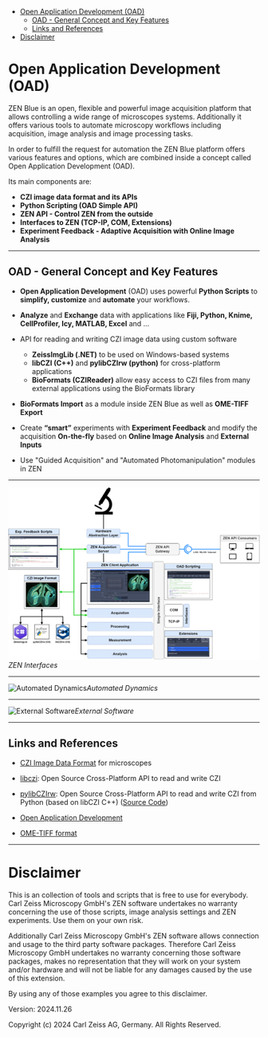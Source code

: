 - [Open Application Development (OAD)](#open-application-development-oad)
  - [OAD - General Concept and Key Features](#oad---general-concept-and-key-features)
  - [Links and References](#links-and-references)
- [Disclaimer](#disclaimer)

# Open Application Development (OAD)

ZEN Blue is an open, flexible and powerful image acquisition platform that allows controlling a wide range of microscopes systems. Additionally it offers various tools to automate microscopy workflows including acquisition, image analysis and image processing tasks.

In order to fulfill the request for automation the ZEN Blue platform offers various features and options, which are combined inside a concept called Open Application Development (OAD).

Its main components are:

- **CZI image data format and its APIs**
- **Python Scripting (OAD Simple API)**
- **ZEN API - Control ZEN from the outside**
- **Interfaces to ZEN (TCP-IP, COM, Extensions)**
- **Experiment Feedback - Adaptive Acquisition with Online Image Analysis**

---

## OAD - General Concept and Key Features

- **Open Application Development** (OAD) uses powerful **Python Scripts** to **simplify, customize** and **automate** your workflows.

- **Analyze** and **Exchange** data with applications like **Fiji, Python, Knime, CellProfiler, Icy, MATLAB, Excel** and …

- API for reading and writing CZI image data using custom software

  - **ZeissImgLib (.NET)** to be used on Windows-based systems
  - **libCZI (C++)** and **pylibCZIrw (python)** for cross-platform applications
  - **BioFormats (CZIReader)** allow easy access to CZI files from many external applications using the BioFormats library

- **BioFormats Import** as a module inside ZEN Blue as well as **OME-TIFF Export**

- Create **“smart”** experiments with **Experiment Feedback** and modify the acquisition **On-the-fly** based on **Online Image Analysis** and **External Inputs**
- Use "Guided Acquisition" and "Automated Photomanipulation" modules in ZEN

---

![OAD Interfaces](./Images/ZEN_Interfaces.png)_ZEN Interfaces_

---

![Automated Dynamics](./Videos/Automated_Physiology_IA.gif)_Automated Dynamics_

---

![External Software](./Videos/GuidedAcquisition_ZEN_Fiji.gif)_External Software_

---

## Links and References

- [CZI Image Data Format](http://www.zeiss.com/czi) for microscopes

- [libczi](https://github.com/ZEISS/libczi): Open Source Cross-Platform API to read and write CZI

- [pylibCZIrw](https://pypi.org/project/pylibCZIrw/): Open Source Cross-Platform API to read and write CZI from Python (based on libCZI C++) ([Source Code](https://github.com/ZEISS/pylibczirw))

- [Open Application Development](https://github.com/zeiss-microscopy/OAD)

- [OME-TIFF format](http://www.openmicroscopy.org/site/support/file-formats/ome-tiff)

---

# Disclaimer

This is an collection of tools and scripts that is free to use for everybody.
Carl Zeiss Microscopy GmbH's ZEN software undertakes no warranty concerning the use of those scripts, image analysis settings and ZEN experiments. Use them on your own risk.

Additionally Carl Zeiss Microscopy GmbH's ZEN software allows connection and usage to the third party software packages.
Therefore Carl Zeiss Microscopy GmbH undertakes no warranty concerning those software packages, makes no representation that they will work on your system and/or hardware and will not be liable for any damages caused by the use of this extension.

By using any of those examples you agree to this disclaimer.

Version: 2024.11.26

Copyright (c) 2024 Carl Zeiss AG, Germany. All Rights Reserved.

